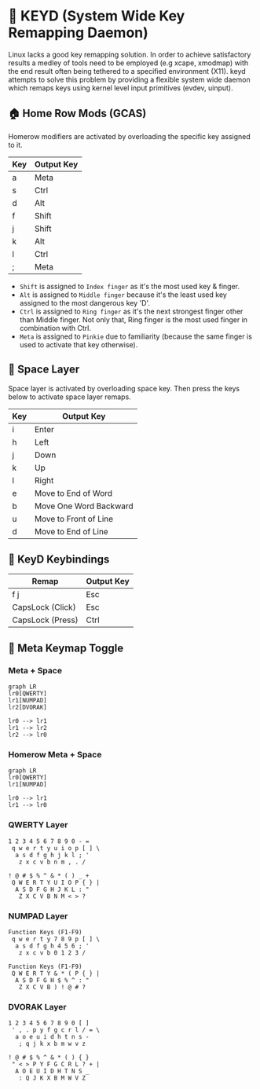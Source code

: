 # 🎹 KEYD (System Wide Key Remapping Daemon)

Linux lacks a good key remapping solution. In order to achieve satisfactory
results a medley of tools need to be employed (e.g xcape, xmodmap) with the end
result often being tethered to a specified environment (X11). keyd attempts to
solve this problem by providing a flexible system wide daemon which remaps keys
using kernel level input primitives (evdev, uinput).

## 🏠 Home Row Mods (GCAS)

Homerow modifiers are activated by overloading the specific key assigned to it.

| Key | Output Key |
| --- | ---------- |
| a   | Meta       |
| s   | Ctrl       |
| d   | Alt        |
| f   | Shift      |
| j   | Shift      |
| k   | Alt        |
| l   | Ctrl       |
| ;   | Meta       |

- `Shift` is assigned to `Index finger` as it's the most used key & finger.
- `Alt` is assigned to `Middle finger` because it's the least used key
  assigned to the most dangerous key 'D'.
- `Ctrl` is assigned to `Ring finger` as it's the next strongest finger other
  than Middle finger. Not only that, Ring finger is the most used finger in
  combination with Ctrl.
- `Meta` is assigned to `Pinkie` due to familiarity (because the same finger is
  used to activate that key otherwise).

## 🚀 Space Layer

Space layer is activated by overloading space key. Then press the keys below to
activate space layer remaps.

| Key | Output Key             |
| --- | ---------------------- |
| i   | Enter                  |
| h   | Left                   |
| j   | Down                   |
| k   | Up                     |
| l   | Right                  |
| e   | Move to End of Word    |
| b   | Move One Word Backward |
| u   | Move to Front of Line  |
| d   | Move to End of Line    |

## 🎹 KeyD Keybindings

| Remap            | Output Key |
| ---------------- | ---------- |
| f j              | Esc        |
| CapsLock (Click) | Esc        |
| CapsLock (Press) | Ctrl       |

## 🍇 Meta Keymap Toggle

### Meta + Space

```mermaid
graph LR
lr0[QWERTY]
lr1[NUMPAD]
lr2[DVORAK]

lr0 --> lr1
lr1 --> lr2
lr2 --> lr0
```

### Homerow Meta + Space

```mermaid
graph LR
lr0[QWERTY]
lr1[NUMPAD]

lr0 --> lr1
lr1 --> lr0
```

### QWERTY Layer

```
1 2 3 4 5 6 7 8 9 0 - =
 q w e r t y u i o p [ ] \
  a s d f g h j k l ; '
   z x c v b n m , . /
```

```
! @ # $ % ^ & * ( ) _ +
 Q W E R T Y U I O P { } |
  A S D F G H J K L : "
   Z X C V B N M < > ?
```

### NUMPAD Layer

```
Function Keys (F1-F9)
 q w e r t y 7 8 9 p [ ] \
  a s d f g h 4 5 6 ; '
   z x c v b 0 1 2 3 /
```

```
Function Keys (F1-F9)
 Q W E R T Y & * ( P { } |
  A S D F G H $ % ^ : "
   Z X C V B ) ! @ # ?
```

### DVORAK Layer

```
1 2 3 4 5 6 7 8 9 0 [ ]
 ' , . p y f g c r l / = \
  a o e u i d h t n s -
   ; q j k x b m w v z
```

```
! @ # $ % ^ & * ( ) { }
 " < > P Y F G C R L ? + |
  A O E U I D H T N S _
   : Q J K X B M W V Z
```
